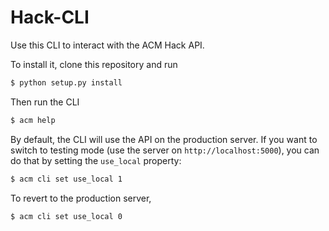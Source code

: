 # Hack-CLI

Use this CLI to interact with the ACM Hack API.

To install it, clone this repository and run

```BASH
$ python setup.py install
```

Then run the CLI

```BASH
$ acm help
```

By default, the CLI will use the API on the production server. If you want to switch to testing mode (use the server on `http://localhost:5000`), you can do that by setting the `use_local` property:

```BASH
$ acm cli set use_local 1
```

To revert to the production server,

```bash
$ acm cli set use_local 0
```

